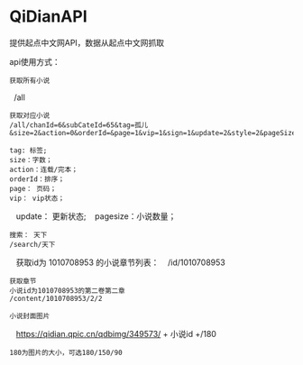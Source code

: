 # QiDianAPI
提供起点中文网API，数据从起点中文网抓取

api使用方式：

    获取所有小说
        /all
    
    获取对应小说
    /all/chanId=6&subCateId=65&tag=孤儿&size=2&action=0&orderId=&page=1&vip=1&sign=1&update=2&style=2&pageSize=50&siteid=1&pubflag=0&hiddenField=0
    
    tag: 标签; 
    size：字数； 
    action：连载/完本； 
    orderId：排序； 
    page： 页码； 
    vip： vip状态； 
    update： 更新状态;
    pagesize：小说数量； 
    

    搜索： 天下
    /search/天下

    获取id为 1010708953 的小说章节列表： 
    /id/1010708953
    
    获取章节
    小说id为1010708953的第二卷第二章
    /content/1010708953/2/2

    小说封面图片
    https://qidian.qpic.cn/qdbimg/349573/  + 小说id +/180
    
    180为图片的大小，可选180/150/90
